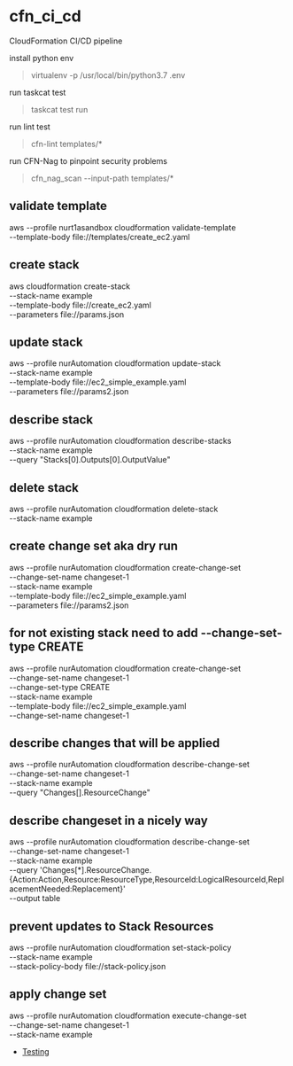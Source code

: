 # cfn_ci_cd
CloudFormation CI/CD pipeline 

install python env
> virtualenv -p /usr/local/bin/python3.7 .env 

run taskcat test
> taskcat test run 

run lint test
> cfn-lint templates/*

run CFN-Nag to pinpoint security problems
> cfn_nag_scan --input-path  templates/*

## validate template
aws --profile nurt1asandbox cloudformation validate-template \
    --template-body file://templates/create_ec2.yaml

## create stack
aws cloudformation create-stack \
    --stack-name example \
    --template-body file://create_ec2.yaml \
    --parameters file://params.json

## update stack
aws --profile nurAutomation cloudformation update-stack \
    --stack-name example \
    --template-body file://ec2_simple_example.yaml \
    --parameters file://params2.json
## describe stack
aws --profile nurAutomation cloudformation describe-stacks \
    --stack-name example \
    --query "Stacks[0].Outputs[0].OutputValue"

## delete stack
aws --profile nurAutomation cloudformation delete-stack \
    --stack-name example

## create change set aka dry run
aws --profile nurAutomation cloudformation create-change-set \
    --change-set-name changeset-1 \
    --stack-name example \
    --template-body file://ec2_simple_example.yaml \
    --parameters file://params2.json

## for not existing stack need to add --change-set-type CREATE
aws --profile nurAutomation cloudformation create-change-set \
    --change-set-name changeset-1 \
    --change-set-type CREATE \
    --stack-name example \
    --template-body file://ec2_simple_example.yaml \
    --change-set-name changeset-1

## describe changes that will be applied
aws --profile nurAutomation cloudformation describe-change-set \
    --change-set-name changeset-1 \
    --stack-name example \
    --query "Changes[].ResourceChange"

## describe changeset in a nicely way
aws --profile nurAutomation cloudformation describe-change-set \
    --change-set-name changeset-1 \
    --stack-name example \
    --query 'Changes[*].ResourceChange.{Action:Action,Resource:ResourceType,ResourceId:LogicalResourceId,ReplacementNeeded:Replacement}' \
    --output table

## prevent updates to Stack Resources
aws --profile nurAutomation cloudformation set-stack-policy \
    --stack-name example \
    --stack-policy-body file://stack-policy.json

## apply change set
aws --profile nurAutomation cloudformation execute-change-set \
    --change-set-name changeset-1 \
    --stack-name example


* [Testing](https://workshop.quickstart.awspartner.com/70_testing/1_local_test.html)    